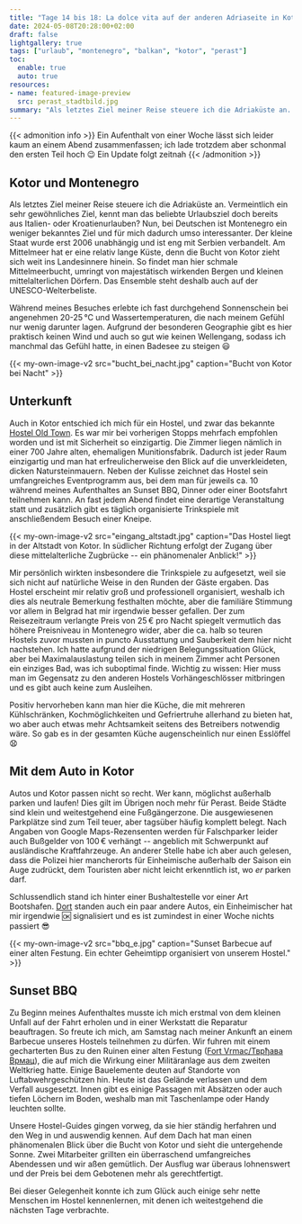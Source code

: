 ```yaml
---
title: "Tage 14 bis 18: La dolce vita auf der anderen Adriaseite in Kotor :montenegro:"
date: 2024-05-08T20:28:00+02:00
draft: false
lightgallery: true
tags: ["urlaub", "montenegro", "balkan", "kotor", "perast"]
toc:
  enable: true
  auto: true
resources:
- name: featured-image-preview
  src: perast_stadtbild.jpg
summary: "Als letztes Ziel meiner Reise steuere ich die Adriaküste an. Vermeintlich ein sehr gewöhnliches Ziel, kennt man das beliebte Urlaubsziel doch bereits aus Italien- oder Kroatienurlauben? Nun, bei Deutschen ist Montenegro ein weniger bekanntes Ziel und für mich dadurch umso interessanter. Der kleine Staat wurde erst 2006 unabhängig und ist eng mit Serbien verbandelt. Am Mittelmeer hat er eine relativ lange Küste, denn die Bucht von Kotor zieht sich weit ins Landesinnere hinein. So findet man hier schmale Mittelmeerbucht, umringt von majestätisch wirkenden Bergen und kleinen mittelalterlichen Dörfern. Das Ensemble steht deshalb auch auf der UNESCO-Welterbeliste."
---
```


{{< admonition info >}}
Ein Aufenthalt von einer Woche lässt sich leider kaum an einem Abend zusammenfassen; ich lade trotzdem aber schonmal den ersten Teil hoch :wink: Ein Update folgt zeitnah
{{< /admonition >}}


## Kotor und Montenegro
Als letztes Ziel meiner Reise steuere ich die Adriaküste an. Vermeintlich ein sehr gewöhnliches Ziel, kennt man das beliebte Urlaubsziel doch bereits aus Italien- oder Kroatienurlauben? Nun, bei Deutschen ist Montenegro ein weniger bekanntes Ziel und für mich dadurch umso interessanter. Der kleine Staat wurde erst 2006 unabhängig und ist eng mit Serbien verbandelt. Am Mittelmeer hat er eine relativ lange Küste, denn die Bucht von Kotor zieht sich weit ins Landesinnere hinein. So findet man hier schmale Mittelmeerbucht, umringt von majestätisch wirkenden Bergen und kleinen mittelalterlichen Dörfern. Das Ensemble steht deshalb auch auf der UNESCO-Welterbeliste.

Während meines Besuches erlebte ich fast durchgehend Sonnenschein bei angenehmen 20-25&thinsp;°C und Wassertemperaturen, die nach meinem Gefühl nur wenig darunter lagen. Aufgrund der besonderen Geographie gibt es hier praktisch keinen Wind und auch so gut wie keinen Wellengang, sodass ich manchmal das Gefühl hatte, in einen Badesee zu steigen :smiley:

{{< my-own-image-v2 src="bucht_bei_nacht.jpg" caption="Bucht von Kotor bei Nacht" >}}

## Unterkunft
Auch in Kotor entschied ich mich für ein Hostel, und zwar das bekannte [Hostel Old Town](https://www.hostel-kotor.me/). Es war mir bei vorherigen Stopps mehrfach empfohlen worden und ist mit Sicherheit so einzigartig. Die Zimmer liegen nämlich in einer 700 Jahre alten, ehemaligen Munitionsfabrik. Dadurch ist jeder Raum einzigartig und man hat erfreulicherweise den Blick auf die unverkleideten, dicken Natursteinmauern. Neben der Kulisse zeichnet das Hostel sein umfangreiches Eventprogramm aus, bei dem man für jeweils ca. 10&thinsp; während meines Aufenthaltes an Sunset BBQ, Dinner oder einer Bootsfahrt teilnehmen kann. An fast jedem Abend findet eine derartige Veranstaltung statt und zusätzlich gibt es täglich organisierte Trinkspiele mit anschließendem Besuch einer Kneipe.

{{< my-own-image-v2 src="eingang_altstadt.jpg" caption="Das Hostel liegt in der Altstadt von Kotor. In südlicher Richtung erfolgt der Zugang über diese mittelalterliche Zugbrücke -- ein phänomenaler Anblick!" >}}

Mir persönlich wirkten insbesondere die Trinkspiele zu aufgesetzt, weil sie sich nicht auf natürliche Weise in den Runden der Gäste ergaben. Das Hostel erscheint mir relativ groß und professionell organisiert, weshalb ich dies als neutrale Bemerkung festhalten möchte, aber die familiäre Stimmung vor allem in Belgrad hat mir irgendwie besser gefallen. Der zum Reisezeitraum verlangte Preis von 25&thinsp;€ pro Nacht spiegelt vermutlich das höhere Preisniveau in Montenegro wider, aber die ca. halb so teuren Hostels zuvor mussten in puncto Ausstattung und Sauberkeit dem hier nicht nachstehen. Ich hatte aufgrund der niedrigen Belegungssituation Glück, aber bei Maximalauslastung teilen sich in meinem Zimmer acht Personen ein einziges Bad, was ich suboptimal finde. Wichtig zu wissen: Hier muss man im Gegensatz zu den anderen Hostels Vorhängeschlösser mitbringen und es gibt auch keine zum Ausleihen.

Positiv hervorheben kann man hier die Küche, die mit mehreren Kühlschränken, Kochmöglichkeiten und Gefriertruhe allerhand zu bieten hat, wo aber auch etwas mehr Achtsamkeit seitens des Betreibers notwendig wäre. So gab es in der gesamten Küche augenscheinlich nur einen Esslöffel :anguished:

## Mit dem Auto in Kotor
Autos und Kotor passen nicht so recht. Wer kann, möglichst außerhalb parken und laufen! Dies gilt im Übrigen noch mehr für Perast. Beide Städte sind klein und weitestgehend eine Fußgängerzone. Die ausgewiesenen Parkplätze sind zum Teil teuer, aber tagsüber häufig komplett belegt. Nach Angaben von Google Maps-Rezensenten werden für Falschparker leider auch Bußgelder von 100&thinsp;€ verhängt -- angeblich mit Schwerpunkt auf ausländische Kraftfahrzeuge. An anderer Stelle habe ich aber auch gelesen, dass die Polizei hier mancherorts für Einheimische außerhalb der Saison ein Auge zudrückt, dem Touristen aber nicht leicht erkenntlich ist, wo _er_ parken darf.

Schlussendlich stand ich hinter einer Bushaltestelle vor einer Art Bootshafen. [Dort](https://maps.app.goo.gl/cr9AYwXZhP7UvNzc9) standen auch ein paar andere Autos, ein Einheimischer hat mir irgendwie :ok: signalisiert und es ist zumindest in einer Woche nichts passiert :sunglasses:

{{< my-own-image-v2 src="bbq_e.jpg" caption="Sunset Barbecue auf einer alten Festung. Ein echter Geheimtipp organisiert von unserem Hostel." >}}

## Sunset BBQ
Zu Beginn meines Aufenthaltes musste ich mich erstmal von dem kleinen Unfall auf der Fahrt erholen und in einer Werkstatt die Reparatur beauftragen. So freute ich mich, am Samstag nach meiner Ankunft an einem Barbecue unseres Hostels teilnehmen zu dürfen. Wir fuhren mit einem gecharterten Bus zu den Ruinen einer alten Festung ([Fort Vrmac/Тврђава Врмац](https://maps.app.goo.gl/vYmgZ4xJ6gDuDVRQA)), die auf mich die Wirkung einer Militäranlage aus dem zweiten Weltkrieg hatte. Einige Bauelemente deuten auf Standorte von Luftabwehrgeschützen hin. Heute ist das Gelände verlassen und dem Verfall ausgesetzt. Innen gibt es einige Passagen mit Absätzen oder auch tiefen Löchern im Boden, weshalb man mit Taschenlampe oder Handy leuchten sollte.

Unsere Hostel-Guides gingen vorweg, da sie hier ständig herfahren und den Weg in und auswendig kennen. Auf dem Dach hat man einen phänomenalen Blick über die Bucht von Kotor und sieht die untergehende Sonne. Zwei Mitarbeiter grillten ein überraschend umfangreiches Abendessen und wir aßen gemütlich. Der Ausflug war überaus lohnenswert und der Preis bei dem Gebotenen mehr als gerechtfertigt.

Bei dieser Gelegenheit konnte ich zum Glück auch einige sehr nette Menschen im Hostel kennenlernen, mit denen ich weitestgehend die nächsten Tage verbrachte.